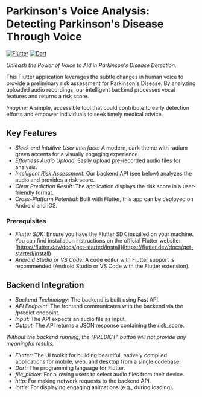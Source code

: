 # Parkinson's Voice Analysis: Detecting Parkinson's Disease Through Voice

[![Flutter](https://img.shields.io/badge/Flutter-%2302569B.svg?style=for-the-badge&logo=Flutter&logoColor=white)](https://flutter.dev)
[![Dart](https://img.shields.io/badge/Dart-%230175C2.svg?style=for-the-badge&logo=Dart&logoColor=white)](https://dart.dev)

*Unleash the Power of Voice to Aid in Parkinson's Disease Detection.*

This Flutter application leverages the subtle changes in human voice to provide a preliminary risk assessment for Parkinson's Disease. By analyzing uploaded audio recordings, our intelligent backend processes vocal features and returns a risk score.

*Imagine:* A simple, accessible tool that could contribute to early detection efforts and empower individuals to seek timely medical advice.

## Key Features

* *Sleek and Intuitive User Interface:* A modern, dark theme with radium green accents for a visually engaging experience.
* *Effortless Audio Upload:* Easily upload pre-recorded audio files for analysis.
* *Intelligent Risk Assessment:* Our backend API (see below) analyzes the audio and provides a risk score.
* *Clear Prediction Result:* The application displays the risk score in a user-friendly format.
* *Cross-Platform Potential:* Built with Flutter, this app can be deployed on Android and iOS.


### Prerequisites

* *Flutter SDK:* Ensure you have the Flutter SDK installed on your machine. You can find installation instructions on the official Flutter website: [https://flutter.dev/docs/get-started/install](https://flutter.dev/docs/get-started/install)
* *Android Studio or VS Code:* A code editor with Flutter support is recommended (Android Studio or VS Code with the Flutter extension).


## Backend Integration 

* *Backend Technology:* The backend is built using Fast API.
* *API Endpoint:* The frontend communicates with the backend via the /predict endpoint.
* *Input:* The API expects an audio file as input.
* *Output:* The API returns a JSON response containing the risk_score.

*Without the backend running, the "PREDICT" button will not provide any meaningful results.*


* *Flutter:* The UI toolkit for building beautiful, natively compiled applications for mobile, web, and desktop from a single codebase.
* *Dart:* The programming language for Flutter.
* *file\_picker:* For allowing users to select audio files from their device.
* *http:* For making network requests to the backend API.
* *lottie:* For displaying engaging animations (e.g., during loading).
